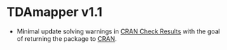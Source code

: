 # TDAmapper v1.1

* Minimal update solving warnings in [CRAN Check Results](https://cran-archive.r-project.org/web/checks/2022/2022-06-13_check_results_TDAmapper.html) with the goal of returning the package to [CRAN](https://cran.r-project.org).

